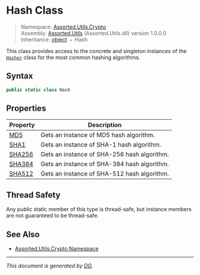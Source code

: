 ﻿# Hash Class

> Namespace: [Assorted.Utils.Crypto](_toc.Assorted.Utils.md#Assorted.Utils.Crypto%20Namespace)\
> Assembly: [Assorted.Utils](_toc.Assorted.Utils.md) (Assorted.Utils.dll) version 1.0.0.0\
> Inheritance: [object](https://docs.microsoft.com/en-us/dotnet/api/system.object) `→` Hash

This class provides access to the concrete and singleton instances of the [`Hasher`](Assorted.Utils.Crypto.Hasher.md) class for the most common hashing algorithms.

## Syntax

```csharp
public static class Hash
```

## Properties

Property | Description
--- | ---
[MD5](Assorted.Utils.Crypto.Hash.MD5.md) | Gets an instance of MD5 hash algorithm.
[SHA1](Assorted.Utils.Crypto.Hash.SHA1.md) | Gets an instance of SHA-1 hash algorithm.
[SHA256](Assorted.Utils.Crypto.Hash.SHA256.md) | Gets an instance of SHA-256 hash algorithm.
[SHA384](Assorted.Utils.Crypto.Hash.SHA384.md) | Gets an instance of SHA-384 hash algorithm.
[SHA512](Assorted.Utils.Crypto.Hash.SHA512.md) | Gets an instance of SHA-512 hash algorithm.

## Thread Safety

Any public static member of this type is thread\-safe, but instance members are not guaranteed to be thread\-safe.

## See Also

- [Assorted.Utils.Crypto Namespace](_toc.Assorted.Utils.md#Assorted.Utils.Crypto%20Namespace)

---

_This document is generated by [DG](https://github.com/Khojasteh/dg)._
